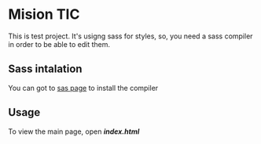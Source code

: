 # Mision TIC

This is test project. It's usigng sass for styles, so, you need a sass compiler in order to be able to edit them.

## Sass intalation

You can got to [sas page](https://pip.pypa.io/en/stable/) to install the compiler

## Usage

To view the main page, open **_index.html_**
